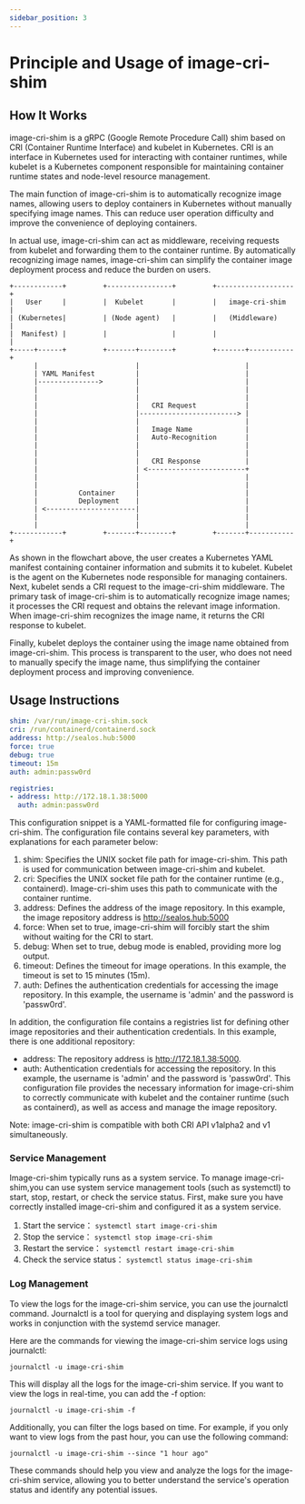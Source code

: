 ```yaml
---
sidebar_position: 3
---
```


# Principle and Usage of image-cri-shim

## How It Works

image-cri-shim is a gRPC (Google Remote Procedure Call) shim based on CRI (Container Runtime Interface) and kubelet in Kubernetes. CRI is an interface in Kubernetes used for interacting with container runtimes, while kubelet is a Kubernetes component responsible for maintaining container runtime states and node-level resource management.

The main function of image-cri-shim is to automatically recognize image names, allowing users to deploy containers in Kubernetes without manually specifying image names. This can reduce user operation difficulty and improve the convenience of deploying containers.

In actual use, image-cri-shim can act as middleware, receiving requests from kubelet and forwarding them to the container runtime. By automatically recognizing image names, image-cri-shim can simplify the container image deployment process and reduce the burden on users.


```
+------------+         +----------------+         +-------------------+
|   User     |         |  Kubelet       |         |   image-cri-shim  |
| (Kubernetes|         | (Node agent)   |         |   (Middleware)    |
|  Manifest) |         |                |         |                   |
+-----+------+         +-------+--------+         +-------+-----------+
      |                        |                          |
      | YAML Manifest          |                          |
      |--------------->        |                          |
      |                        |                          |
      |                        |                          |
      |                        |   CRI Request            |
      |                        |------------------------> |
      |                        |                          |
      |                        |   Image Name             |
      |                        |   Auto-Recognition       |
      |                        |                          |
      |                        |                          |
      |                        |   CRI Response           |
      |                        | <------------------------+
      |                        |                          |
      |                        |                          |
      |          Container     |                          |
      |          Deployment    |                          |
      | <----------------------|                          |
      |                        |                          |
      |                        |                          |
+------------+         +-------+--------+         +-------+-----------+

```

As shown in the flowchart above, the user creates a Kubernetes YAML manifest containing container information and submits it to kubelet. Kubelet is the agent on the Kubernetes node responsible for managing containers.
Next, kubelet sends a CRI request to the image-cri-shim middleware. The primary task of image-cri-shim is to automatically recognize image names; it processes the CRI request and obtains the relevant image information. When image-cri-shim recognizes the image name, it returns the CRI response to kubelet.

Finally, kubelet deploys the container using the image name obtained from image-cri-shim. This process is transparent to the user, who does not need to manually specify the image name, thus simplifying the container deployment process and improving convenience.

## Usage Instructions

```yaml
shim: /var/run/image-cri-shim.sock
cri: /run/containerd/containerd.sock
address: http://sealos.hub:5000
force: true
debug: true
timeout: 15m
auth: admin:passw0rd

registries:
- address: http://172.18.1.38:5000
  auth: admin:passw0rd
```
This configuration snippet is a YAML-formatted file for configuring image-cri-shim. The configuration file contains several key parameters, with explanations for each parameter below:

1. shim: Specifies the UNIX socket file path for image-cri-shim. This path is used for communication between image-cri-shim and kubelet.
2. cri: Specifies the UNIX socket file path for the container runtime (e.g., containerd). Image-cri-shim uses this path to communicate with the container runtime.
3. address: Defines the address of the image repository. In this example, the image repository address is http://sealos.hub:5000
4. force: When set to true, image-cri-shim will forcibly start the shim without waiting for the CRI to start.
5. debug: When set to true, debug mode is enabled, providing more log output.
6. timeout: Defines the timeout for image operations. In this example, the timeout is set to 15 minutes (15m).
7. auth: Defines the authentication credentials for accessing the image repository. In this example, the username is 'admin' and the password is 'passw0rd'.

In addition, the configuration file contains a registries list for defining other image repositories and their authentication credentials. In this example, there is one additional repository:
- address: The repository address is http://172.18.1.38:5000.
- auth: Authentication credentials for accessing the repository. In this example, the username is 'admin' and the password is 'passw0rd'.
This configuration file provides the necessary information for image-cri-shim to correctly communicate with kubelet and the container runtime (such as containerd), as well as access and manage the image repository.

Note: image-cri-shim is compatible with both CRI API v1alpha2 and v1 simultaneously.

### Service Management

Image-cri-shim typically runs as a system service. To manage image-cri-shim,you can use system service management tools (such as systemctl) to start, stop, restart, or check the service status. First, make sure you have correctly installed image-cri-shim and configured it as a system service.

1. Start the service： `systemctl start image-cri-shim`
2. Stop the service： `systemctl stop image-cri-shim`
3. Restart the service： `systemctl restart image-cri-shim`
4. Check the service status： `systemctl status image-cri-shim`

### Log Management

To view the logs for the image-cri-shim service, you can use the journalctl command. Journalctl is a tool for querying and displaying system logs and works in conjunction with the systemd service manager.

Here are the commands for viewing the image-cri-shim service logs using journalctl:

```shell
journalctl -u image-cri-shim
```

This will display all the logs for the image-cri-shim service. If you want to view the logs in real-time, you can add the -f option:

```shell
journalctl -u image-cri-shim -f
```

Additionally, you can filter the logs based on time. For example, if you only want to view logs from the past hour, you can use the following command:


```shell
journalctl -u image-cri-shim --since "1 hour ago"
```

These commands should help you view and analyze the logs for the image-cri-shim service, allowing you to better understand the service's operation status and identify any potential issues.
